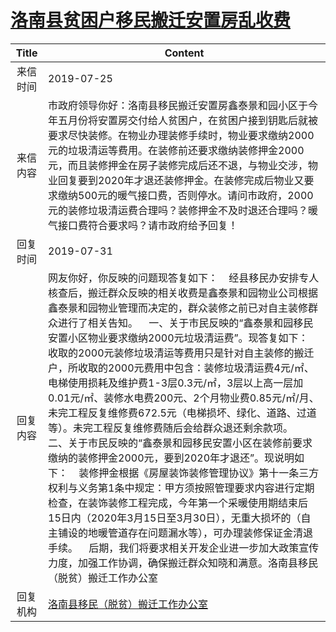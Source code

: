 # <a href="http://www.shangluo.gov.cn/zmhd/ldxxxx.jsp?urltype=leadermail.LeaderMailContentUrl&wbtreeid=1112&leadermailid=5377">洛南县贫困户移民搬迁安置房乱收费</a>
| Title |                                                                                                                                                                                                                                                                                                    Content                                                                                                                                                                                                                                                                                                    |
|:-----:|---------------------------------------------------------------------------------------------------------------------------------------------------------------------------------------------------------------------------------------------------------------------------------------------------------------------------------------------------------------------------------------------------------------------------------------------------------------------------------------------------------------------------------------------------------------------------------------------------------------|
| 来信时间  | 2019-07-25                                                                                                                                                                                                                                                                                                                                                                                                                                                                                                                                                                                                    |
| 来信内容  | 市政府领导你好：洛南县移民搬迁安置房鑫泰景和园小区于今年五月份将安置房交付给人贫困户，在贫困户接到钥匙后就被要求尽快装修。在物业办理装修手续时，物业要求缴纳2000元的垃圾清运等费用。在装修前还要求缴纳装修押金2000元，而且装修押金在房子装修完成后还不退，与物业交涉，物业回复要到2020年才退还装修押金。在装修完成后物业又要求缴纳500元的暖气接口费，否则停水。请问市政府，2000元的装修垃圾清运费合理吗？装修押金不及时退还合理吗？暖气接口费符合要求吗？请市政府给予回复！                                                                                                                                                                                                                                                                                                                                                               |
| 回复时间  | 2019-07-31                                                                                                                                                                                                                                                                                                                                                                                                                                                                                                                                                                                                    |
| 回复内容  | 网友你好，你反映的问题现答复如下：    经县移民办安排专人核查后，搬迁群众反映的相关收费是鑫泰景和园物业公司根据鑫泰景和园物业管理而决定的，群众装修之前已对自主装修群众进行了相关告知。    一、关于市民反映的“鑫泰景和园移民安置小区物业要求缴纳2000元垃圾清运费”。现答复如下：    收取的2000元装修垃圾清运等费用只是针对自主装修的搬迁户，所收取的2000元费用中包含：装修垃圾清运费4元/㎡、电梯使用损耗及维护费1-3层0.3元/㎡，3层以上高一层加0.01元/㎡、装修水电费200元、2个月物业费0.85元/㎡/月、未完工程反复维修费672.5元（电梯损坏、绿化、道路、过道等）。未完工程反复维修费随后会给群众退还剩余款项。    二、关于市民反映的“鑫泰景和园移民安置小区在装修前要求缴纳的装修押金2000元，要到2020年才退还”。现说明如下：    装修押金根据《房屋装饰装修管理协议》第十一条三方权利与义务第1条中规定：甲方须按照管理要求内容进行定期检查，在装饰装修工程完成，今年第一个采暖使用期结束后15日内（2020年3月15日至3月30日），无重大损坏的（自主铺设的地暖管道存在问题漏水等），可办理装修保证金清退手续。    后期，我们将要求相关开发企业进一步加大政策宣传力度，加强工作协调，确保搬迁群众知晓和满意。洛南县移民（脱贫）搬迁工作办公室 |
| 回复机构  | <a href="../../categories/agencies/洛南县移民（脱贫）搬迁工作办公室.md">洛南县移民（脱贫）搬迁工作办公室</a>                                                                                                                                                                                                                                                                                                                                                                                                                                                                                                                                    |